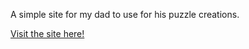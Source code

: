 A simple site for my dad to use for his puzzle creations.

[Visit the site here!](http://wwwmwww.com)